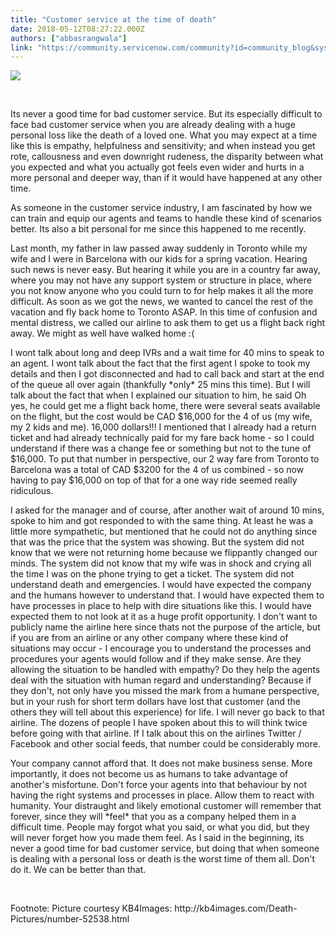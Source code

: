 ```yaml
---
title: "Customer service at the time of death"
date: 2018-05-12T08:27:22.000Z
authors: ["abbasrangwala"]
link: "https://community.servicenow.com/community?id=community_blog&sys_id=edf0e749db4a1fc04837f3231f961956"
---
```

<p><img style="max-width: 100%; max-height: 480px;" src="b9206785db4a1fc04837f3231f961958.iix" /></p>
<p> </p>
<p>Its never a good time for bad customer service. But its especially difficult to face bad customer service when you are already dealing with a huge personal loss like the death of a loved one. What you may expect at a time like this is empathy, helpfulness and sensitivity; and when instead you get rote, callousness and even downright rudeness, the disparity between what you expected and what you actually got feels even wider and hurts in a more personal and deeper way, than if it would have happened at any other time.</p>
<p>As someone in the customer service industry, I am fascinated by how we can train and equip our agents and teams to handle these kind of scenarios better. Its also a bit personal for me since this happened to me recently.</p>
<p>Last month, my father in law passed away suddenly in Toronto while my wife and I were in Barcelona with our kids for a spring vacation. Hearing such news is never easy. But hearing it while you are in a country far away, where you may not have any support system or structure in place, where you not know anyone who you could turn to for help makes it all the more difficult. As soon as we got the news, we wanted to cancel the rest of the vacation and fly back home to Toronto ASAP. In this time of confusion and mental distress, we called our airline to ask them to get us a flight back right away. We might as well have walked home :(</p>
<p>I wont talk about long and deep IVRs and a wait time for 40 mins to speak to an agent. I wont talk about the fact that the first agent I spoke to took my details and then I got disconnected and had to call back and start at the end of the queue all over again (thankfully *only* 25 mins this time). But I will talk about the fact that when I explained our situation to him, he said Oh yes, he could get me a flight back home, there were several seats available on the flight, but the cost would be CAD $16,000 for the 4 of us (my wife, my 2 kids and me). 16,000 dollars!!! I mentioned that I already had a return ticket and had already technically paid for my fare back home - so I could understand if there was a change fee or something but not to the tune of $16,000. To put that number in perspective, our 2 way fare from Toronto to Barcelona was a total of CAD $3200 for the 4 of us combined - so now having to pay $16,000 on top of that for a one way ride seemed really ridiculous.</p>
<p>I asked for the manager and of course, after another wait of around 10 mins, spoke to him and got responded to with the same thing. At least he was a little more sympathetic, but mentioned that he could not do anything since that was the price that the system was showing. But the system did not know that we were not returning home because we flippantly changed our minds. The system did not know that my wife was in shock and crying all the time I was on the phone trying to get a ticket. The system did not understand death and emergencies. I would have expected the company and the humans however to understand that. I would have expected them to have processes in place to help with dire situations like this. I would have expected them to not look at it as a huge profit opportunity. I don&#39;t want to publicly name the airline here since thats not the purpose of the article, but if you are from an airline or any other company where these kind of situations may occur - I encourage you to understand the processes and procedures your agents would follow and if they make sense. Are they allowing the situation to be handled with empathy? Do they help the agents deal with the situation with human regard and understanding? Because if they don&#39;t, not only have you missed the mark from a humane perspective, but in your rush for short term dollars have lost that customer (and the others they will tell about this experience) for life. I will never go back to that airline. The dozens of people I have spoken about this to will think twice before going with that airline. If I talk about this on the airlines Twitter / Facebook and other social feeds, that number could be considerably more.</p>
<p>Your company cannot afford that. It does not make business sense. More importantly, it does not become us as humans to take advantage of another&#39;s misfortune. Don&#39;t force your agents into that behaviour by not having the right systems and processes in place. Allow them to react with humanity. Your distraught and likely emotional customer will remember that forever, since they will *feel* that you as a company helped them in a difficult time. People may forgot what you said, or what you did, but they will never forget how you made them feel. As I said in the beginning, its never a good time for bad customer service, but doing that when someone is dealing with a personal loss or death is the worst time of them all. Don&#39;t do it. We can be better than that.</p>
<p> </p>
<p>Footnote: Picture courtesy KB4Images: http://kb4images.com/Death-Pictures/number-52538.html</p>